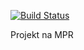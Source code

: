 [![Build Status](https://travis-ci.com/PJMPR/Westeros.svg?branch=master)](https://travis-ci.com/PJMPR/Westeros)

Projekt na MPR